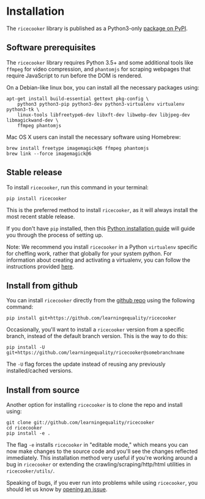 Installation
============
The `ricecooker` library is published as a Python3-only [package on PyPI](https://pypi.python.org/pypi/ricecooker).


Software prerequisites
----------------------
The `ricecooker` library requires Python 3.5+ and some additional tools like
`ffmpeg` for video compression, and `phantomjs` for scraping webpages that
require JavaScript to run before the DOM is rendered.

On a Debian-like linux box, you can install all the necessary packages using:

    apt-get install build-essential gettext pkg-config \
        python3 python3-pip python3-dev python3-virtualenv virtualenv python3-tk \
        linux-tools libfreetype6-dev libxft-dev libwebp-dev libjpeg-dev libmagickwand-dev \
        ffmpeg phantomjs

Mac OS X users can install the necessary software using Homebrew:

    brew install freetype imagemagick@6 ffmpeg phantomjs
    brew link --force imagemagick@6



Stable release
--------------
To install `ricecooker`, run this command in your terminal:

    pip install ricecooker

This is the preferred method to install `ricecooker`, as it will always install
the most recent stable release.

If you don't have `pip` installed, then this
[Python installation guide](http://docs.python-guide.org/en/latest/starting/installation/)
will guide you through the process of setting up.

Note: We recommend you install `ricecooker` in a Python `virtualenv` specific for
cheffing work, rather that globally for your system python. For information about
creating and activating a virtualenv, you can follow the instructions provided
[here](http://kolibri-dev.readthedocs.io/en/develop/start/getting_started.html#virtual-environment).



Install from github
-------------------
You can install `ricecooker` directly from the [github repo](https://github.com/learningequality/ricecooker)
using the following command:

    pip install git+https://github.com/learningequality/ricecooker

Occasionally, you'll want to install a `ricecooker` version from a specific branch,
instead of the default branch version. This is the way to do this:

    pip install -U git+https://github.com/learningequality/ricecooker@somebranchname

The `-U` flag forces the update instead of reusing any previously installed/cached versions.


Install from source
-------------------
Another option for installing `ricecooker` is to clone the repo and install using:

    git clone git://github.com/learningequality/ricecooker
    cd ricecooker
    pip install -e .

The flag `-e` installs `ricecooker` in "editable mode," which means you can now
make changes to the source code and you'll see the changes reflected immediately.
This installation method very useful if you're working around a bug in `ricecooker`
or extending the crawling/scraping/http/html utilities in `ricecooker/utils/`.

Speaking of bugs, if you ever run into problems while using `ricecooker`, you should
let us know by [opening an issue](https://github.com/learningequality/ricecooker/issues).


